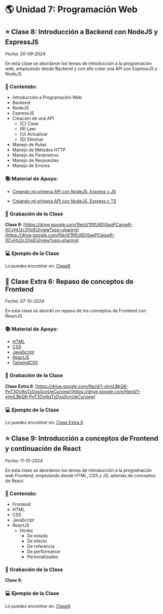 # 🌎 Unidad 7: Programación Web

## ⭐️ Clase 8: Introducción a Backend con NodeJS y ExpressJS

_Fecha: 20-09-2024_

En esta clase se abordaron los temas de introducción a la programación web, empezando desde Backend y con ello crear una API con ExpressJS y NodeJS.

### 📖 Contenido:

- Introducción a Programación Web
- Backend
- NodeJS
- ExpressJS
- Creación de una API
    - (C) Crear
    - (R) Leer
    - (U) Actualizar
    - (D) Eliminar
- Manejo de Rutas
- Manejo de Métodos HTTP
- Manejo de Parámetros
- Manejo de Respuestas
- Manejo de Errores

### 📚 Material de Apoyo:

- [Creando mi primera API con NodeJS, Express y JS](./API-JS.md)

- [Creando mi primera API con NodeJS, Express y TS](./API-TS.md)

### 🎥 Grabación de la Clase

**Clase 8**: [https://drive.google.com/file/d/1fttfJ9DjSagPCaiswR-XCvHU2c31joEU/view?usp=sharing](https://drive.google.com/file/d/1fttfJ9DjSagPCaiswR-XCvHU2c31joEU/view?usp=sharing)

### 💻 Ejemplo de la Clase

Lo puedes encontrar en:  [Clase8](./Clase8/)

## 🌟 Clase Extra 6: Repaso de conceptos de Frontend

_Fecha: 07-10-2024_

En esta clase se abordó un repaso de los conceptos de Frontend con ReactJS.

### 📚 Material de Apoyo:

- [HTML](./HTML.md)
- [CSS](./CSS.md)
- [JavaScript](./JavaScript.md)
- [ReactJS](./ReactJS.md)
- [TailwindCSS](./TailwindCSS.md)

### 🎥 Grabación de la Clase

**Clase Extra 6**: [https://drive.google.com/file/d/1-xImtLBkQK-PnT3Oy9jsTzDos0cnUeCu/view](https://drive.google.com/file/d/1-xImtLBkQK-PnT3Oy9jsTzDos0cnUeCu/view)

### 💻 Ejemplo de la Clase

Lo puedes encontrar en:  [Clase Extra 6](./Extra6/)

## ⭐️ Clase 9: Introducción a conceptos de Frontend y continuación de React

_Fecha: 11-10-2024_

En esta clase se abordaron los temas de introducción a la programación web Frontend, empezando desde HTML, CSS y JS, además de conceptos de React.

### 📖 Contenido:

- Frontend
- HTML
- CSS
- JavaScript
- ReactJS
    - Hooks
        - De estado
        - De efecto
        - De referencia
        - De performance
        - Personalizados

### 🎥 Grabación de la Clase

**Clase 9**: []()

### 💻 Ejemplo de la Clase

Lo puedes encontrar en:  [Clase9](./Clase9/)